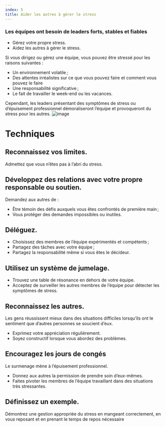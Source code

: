 ```yaml
---
index: 5
title: Aider les autres à gérer le stress
---
```

### Les équipes ont besoin de leaders forts, stables et fiables

*   Gérez votre propre stress.
*   Aidez les autres à gérer le stress.

Si vous dirigez ou gérez une équipe, vous pouvez être stressé pour les raisons suivantes :

*   Un environnement volatile ;
*   Des attentes irréalistes sur ce que vous pouvez faire et comment vous pouvez le faire
*   Une responsabilité significative ;
*   Le fait de travailler le week-end ou les vacances.

Cependant, les leaders présentant des symptômes de stress ou d’épuisement professionnel démoraliseront l’équipe et provoqueront du stress pour les autres.
![image](stress2.png)

# Techniques

## Reconnaissez vos limites.

Admettez que vous n’êtes pas à l’abri du stress.

## Développez des relations avec votre propre responsable ou soutien.

Demandez aux autres de :

*   Être témoin des défis auxquels vous êtes confrontés de première main ;
*   Vous protéger des demandes impossibles ou inutiles.

## Déléguez.

*   Choisissez des membres de l’équipe expérimentés et compétents ;
*   Partagez des tâches avec votre équipe ;
*   Partagez la responsabilité même si vous êtes le décideur.

## Utilisez un système de jumelage.

*   Trouvez une table de résonance en dehors de votre équipe.
*   Acceptez de surveiller les autres membres de l’équipe pour détecter les symptômes de stress.

## Reconnaissez les autres.

Les gens réussissent mieux dans des situations difficiles lorsqu’ils ont le sentiment que d’autres personnes se soucient d’eux.

*   Exprimez votre appréciation régulièrement.
*   Soyez constructif lorsque vous abordez des problèmes.

## Encouragez les jours de congés

Le surmenage mène à l’épuisement professionnel.

*   Donnez aux autres la permission de prendre soin d’eux-mêmes.
*   Faites pivoter les membres de l’équipe travaillant dans des situations très stressantes.

## Définissez un exemple.

Démontrez une gestion appropriée du stress en mangeant correctement, en vous reposant et en prenant le temps de repos nécessaire